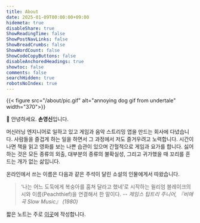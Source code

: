 ```yaml
---
title: About
date: 2025-01-09T00:00:00+09:00
hidemeta: true
disableShare: true
ShowReadingTime: false
ShowPostNavLinks: false
ShowBreadCrumbs: false
ShowWordCount: false
ShowCodeCopyButtons: false
disableAnchoredHeadings: true
showtoc: false
comments: false
searchHidden: true
robotsNoIndex: true
---
```

{{< figure src="/about/pic.gif"  alt="annoying dog gif from undertale" width="370">}}

👋 안녕하세요. **손영신**입니다.

머신러닝 엔지니어로 일하고 있고 게임과 음악 스트리밍 앱을 만드는 회사에 다녔습니다. 사람들을 즐겁게 하는 일을 하면서 그 과정에서 저도 즐거우려고 노력합니다. 시간이 나면 책을 읽고 영화를 보는 나쁜 습관이 있으며 간헐적으로 게임과 요가를 합니다. 싫어하는 것은 모든 종류의 외출, 대부분의 종류의 불확실성, 그리고 귀가했을 때 꼬리를 흔드는 개가 없는 삶입니다.
   
온라인에서 쓰는 이름은 다음과 같은 주석이 달린 소설의 인물에게서 따왔습니다.
> ‘나는 어느 도둑에게 복숭아를 훔쳐 달라고 했네’로 시작하는 윌리엄 블레이크의 시와 이름(Peachthief)을 연결해서 한 말이다.  -- *제임스 팁트리 주니어, 『비애곡 Slow Music』 (1980)*
  
짧은 노트는 주로 [이곳](https://pizzathief.pages.dev/)에 작성합니다.


